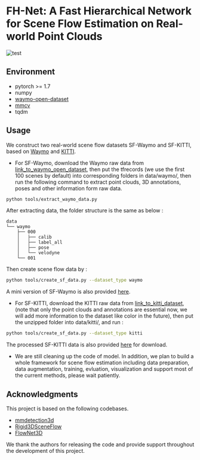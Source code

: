 <a name="FgWbR"></a>
# FH-Net: A Fast Hierarchical Network for Scene Flow Estimation on Real-world Point Clouds
![test](https://github.com/pigtigger/FH-Net/blob/main/demo/waymo.gif)
<a name="LEEHl"></a>
## Environment
- pytorch >= 1.7
- numpy
- [waymo-open-dataset](https://github.com/waymo-research/waymo-open-dataset/blob/master/docs/quick_start.md)
- [mmcv](https://github.com/open-mmlab/mmcv)
- tqdm
<a name="CZOc8"></a>
## Usage
We construct two real-world scene flow datasets SF-Waymo and SF-KITTI, based on [Waymo](https://waymo.com/open/) and [KITTI](http://www.cvlibs.net/datasets/kitti/).

- For SF-Waymo,  download the Waymo raw data from [link_to_waymo_open_dataset](https://console.cloud.google.com/storage/browser/waymo_open_dataset_v_1_4_0;tab=objects?pli=1&prefix=&forceOnObjectsSortingFiltering=false),  then put the  tfrecords (we use the first 100 scenes by default) into corresponding folders in data/waymo/,  then run the following command to extract point clouds, 3D annotations, poses and other information form raw data.
```bash
python tools/extract_waymo_data.py
```
   After extracting data, the folder structure is the same as below :
   ```
   data
   └── waymo
       ├── 000
       │   ├── calib
       │   ├── label_all
       │   ├── pose
       │   └── velodyne
       └── 001
   ```
   Then create scene flow data by :
```bash
python tools/create_sf_data.py --dataset_type waymo
```
A mini version of SF-Waymo is also provided [here](none).

- For SF-KITTI,  download the  KITTI raw data from [link_to_kitti_dataset](http://www.cvlibs.net/datasets/kitti/eval_tracking.php),  (note that only the point clouds and annotations are essential now, we will add more information to the dataset like color in the future),  then  put the unzipped folder into data/kitti/,  and  run : 
```bash
python tools/create_sf_data.py --dataset_type kitti
```
The processed SF-KITTI data is also provided [here](none) for download.

- We are still cleaning up the code of model. In addition, we plan to build a  whole framework for scene flow estimation including data preparation, data augmentation, training, evluation, visualization and support most of the current methods,  please wait patiently.

## Acknowledgments
This project is based on the following codebases.
- [mmdetection3d](https://github.com/open-mmlab/mmdetection3d)
- [Rigid3DSceneFlow](https://github.com/zgojcic/Rigid3DSceneFlow)
- [FlowNet3D](https://github.com/xingyul/flownet3d)

We thank the authors for releasing the code and provide support throughout the development of this project.


